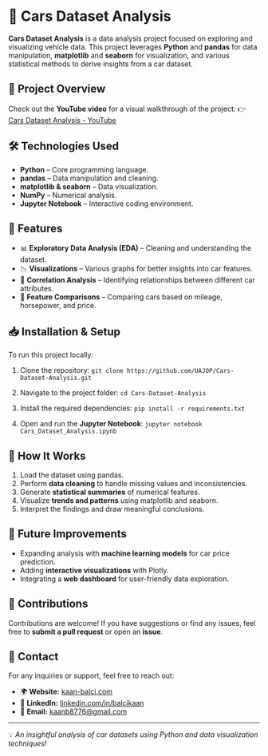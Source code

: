 # 🚗 Cars Dataset Analysis

**Cars Dataset Analysis** is a data analysis project focused on exploring and visualizing vehicle data. This project leverages **Python** and **pandas** for data manipulation, **matplotlib** and **seaborn** for visualization, and various statistical methods to derive insights from a car dataset.

## 🎥 Project Overview
Check out the **YouTube video** for a visual walkthrough of the project:
👉 [Cars Dataset Analysis - YouTube](https://www.youtube.com/watch?v=3O3N9WXuUNw&t=588s)

## 🛠 Technologies Used
- **Python** – Core programming language.
- **pandas** – Data manipulation and cleaning.
- **matplotlib & seaborn** – Data visualization.
- **NumPy** – Numerical analysis.
- **Jupyter Notebook** – Interactive coding environment.

## 📌 Features
- 📊 **Exploratory Data Analysis (EDA)** – Cleaning and understanding the dataset.
- 📉 **Visualizations** – Various graphs for better insights into car features.
- 🔢 **Correlation Analysis** – Identifying relationships between different car attributes.
- 🚗 **Feature Comparisons** – Comparing cars based on mileage, horsepower, and price.

## 📥 Installation & Setup
To run this project locally:

1. Clone the repository:
   `git clone https://github.com/UAJOP/Cars-Dataset-Analysis.git`

2. Navigate to the project folder:
   `cd Cars-Dataset-Analysis`

3. Install the required dependencies:
   `pip install -r requirements.txt`

4. Open and run the **Jupyter Notebook**:
   `jupyter notebook Cars_Dataset_Analysis.ipynb`

## 📌 How It Works
1. Load the dataset using pandas.
2. Perform **data cleaning** to handle missing values and inconsistencies.
3. Generate **statistical summaries** of numerical features.
4. Visualize **trends and patterns** using matplotlib and seaborn.
5. Interpret the findings and draw meaningful conclusions.

## 🔧 Future Improvements
- Expanding analysis with **machine learning models** for car price prediction.
- Adding **interactive visualizations** with Plotly.
- Integrating a **web dashboard** for user-friendly data exploration.

## 🤝 Contributions
Contributions are welcome! If you have suggestions or find any issues, feel free to **submit a pull request** or open an **issue**.

## 📩 Contact
For any inquiries or support, feel free to reach out:

- 🌍 **Website:** [kaan-balci.com](https://kaan-balci.com)
- 🔗 **LinkedIn:** [linkedin.com/in/balcikaan](https://www.linkedin.com/in/balcikaan/)
- 📧 **Email:** [kaanb8776@gmail.com](mailto:kaanb8776@gmail.com)

---

💡 *An insightful analysis of car datasets using Python and data visualization techniques!*
